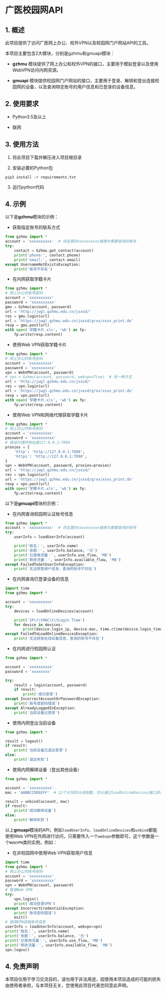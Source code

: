 # 广医校园网API

## 1. 概述

此项目提供了访问广医网上办公、校外VPN以及校园网门户网站API的工具。

本项目主要包含2大模块，分别是gzhmu和gmuapi模块：

- **gzhmu** 模块提供了网上办公和校外VPN的接口，主要用于模拟登录以及使用WebVPN访问内网资源。

- **gmuapi** 模块提供校园网门户网站的接口，主要用于登录、解绑和登出连接校园网的设备，以及查询特定账号的用户信息和已登录的设备信息。

## 2. 使用要求

- Python3.5及以上

- 联网

## 3. 使用方法

1. 将此项目下载并解压进入项目根目录

2. 安装必要的Python包

```shell
pip3 install -r requirements.txt
```

3. 运行python代码

## 4. 示例

以下是**gzhmu**模块的示例：

- 获取指定账号的联系方式

```python
from gzhmu import *
account = 'xxxxxxxxxx'  # 将这里的xxxxxxxxxx替换为需要查询的账号
try:
    contact = Gzhmu.get_contact(account)
    print('phone:', contact.phone)
    print('email:', contact.email)
except UsernameNotExistsException:
    print('账号不存在')
```

- 在内网获取学籍卡片

```python
from gzhmu import *
# 网上办公的账号密码
account = 'xxxxxxxxxx'
password = 'xxxxxxxxxx'
gmu = Gzhmu(account, password)
url = 'http://jwgl.gzhmu.edu.cn/jsxsd/'
res = gmu.login(url)
url = 'https://jwgl.gzhmu.edu.cn/jsxsd/grxx/xsxx_print.do'
resp = gmu.post(url)
with open('学籍卡片.xls', 'wb') as fp:
    fp.write(resp.content)
```

- 使用Web VPN获取学籍卡片

```python
from gzhmu import *
# 网上办公的账号密码
account = 'xxxxxxxxxx'
password = 'xxxxxxxxxx'
vpn = WebVPN(account, password)
# vpn = Gzhmu(account, password, webvpn=True)  # 另一种方式
url = 'http://jwgl.gzhmu.edu.cn/jsxsd/'
res = vpn.login(url)
url = 'https://jwgl.gzhmu.edu.cn/jsxsd/grxx/xsxx_print.do'
resp = vpn.post(url)
with open('学籍卡片.xls', 'wb') as fp:
    fp.write(resp.content)
```

- 使用Web VPN和网络代理获取学籍卡片

```python
from gzhmu import *
# 网上办公的账号密码
account = 'xxxxxxxxxx'
password = 'xxxxxxxxxx'
# 假设代理的地址是127.0.0.1:7890
proxies = {
    'http': 'http://127.0.0.1:7890',
    'https': 'http://127.0.0.1:7890',
}
vpn = WebVPN(account, password, proxies=proxies)
url = 'http://jwgl.gzhmu.edu.cn/jsxsd/'
res = vpn.login(url)
url = 'https://jwgl.gzhmu.edu.cn/jsxsd/grxx/xsxx_print.do'
resp = vpn.post(url)
with open('学籍卡片.xls', 'wb') as fp:
    fp.write(resp.content)
```

以下是**gmuapi**模块的示例：

- 在内网查询校园网认证账号信息

```python
from gzhmu import *
account = 'xxxxxxxxxx'  # 将这里的xxxxxxxxxx替换为需要查询的账号
try:
    userInfo = loadUserInfo(account)

    print('姓名：', userInfo.name)
    print('余额：', userInfo.balance, '元')
    print('已使用流量：', userInfo.use_flow, 'MB')
    print('剩余流量：', userInfo.available_flow, 'MB')
except FailedToGetUserInfoException:
    print('无法获取用户信息，查询的账号不存在')
```

- 在内网查询已登录设备的信息

```python
import time
from gzhmu import *

account = 'xxxxxxxxxx'
try:
    devices = loadOnlineDevices(account)

    print('IP\t\tMAC\t\tLogin Time')
    for device in devices:
        print(device.login_ip, device.mac, time.ctime(device.login_time), sep='\t')
except FailedToLoadOnlineDevicesException:
    print('无法获取在线设备信息，查询的账号不存在')
```

- 在内网进行校园网认证

```python
from gzhmu import *

account = 'xxxxxxxxxx'
password = 'xxxxxxxx'

try:
    result = login(account, password)
    if result:
        print('成功登录')
except IncorrectAccountOrPasswordException:
    print('账号或密码错误')
except AlreadyLoggedInException:
    print('当前设备已登录')
```

- 使用内网登出当前设备

```python
from gzhmu import *

result = logout()
if result:
    print('当前设备已退出登录')
else:
    print('退出失败')
```

- 使用内网解绑设备（登出其他设备）

```python
from gzhmu import *

account = 'xxxxxxxxxx'
mac = 'AABBCCDDEEFF'  # 12个大写的16进制数，可以通过loadOnlineDevices接口获取到

result = unbind(account, mac)
if result:
    print('成功解绑设备')
else:
    print('解绑失败')
```

以上**gmuapi**模块的API，例如`loadUserInfo`、`loadOnlineDevices`和`unbind`都能使用Web VPN在外网进行访问，只需要传入一个`webvpn`参数即可，这个参数是一个`WebVPN`类的实例，例如：

- 在非校园网中使用Web VPN获取用户信息

```python
import time
from gzhmu import *
# 网上办公的账号密码
account = 'xxxxxxxxxx'
password = 'xxxxxxxxxx'
vpn = WebVPN(account, password)
# 登录Web VPN
try:
    vpn.login()
    print('成功登录VPN')
except IncorrectCredentialException:
    print('账号密码错误')
    exit()
# 使用VPN获取账号信息
userInfo = loadUserInfo(account, webvpn=vpn)
print('姓名：', userInfo.name)
print('余额：', userInfo.balance, '元')
print('已使用流量：', userInfo.use_flow, 'MB')
print('剩余流量：', userInfo.available_flow, 'MB')
vpn.logou()
```

## 4. 免责声明

本项目仅用于学习交流目的，请勿用于非法用途，因使用本项目造成的可能的损失由使用者承担，与本项目无关，您使用此项目代表您同意此声明。